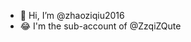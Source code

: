 - 👋 Hi, I’m @zhaoziqiu2016
- 😂 I'm the sub-account of @ZzqiZQute

<!---
zhaoziqiu2016/zhaoziqiu2016 is a ✨ special ✨ repository because its `README.md` (this file) appears on your GitHub profile.
You can click the Preview link to take a look at your changes.
--->
